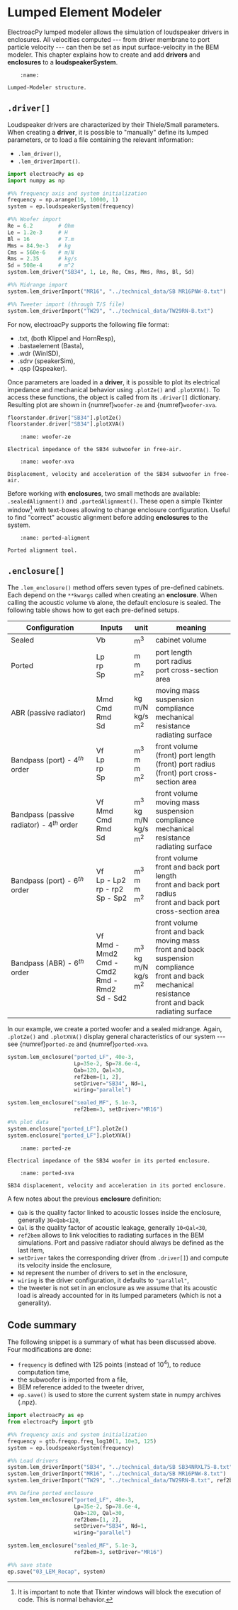 # Lumped Element Modeler
ElectroacPy lumped modeler allows the simulation of loudspeaker drivers in enclosures. All velocities computed --- from driver membrane to port particle velocity --- can then be set as input surface-velocity in the BEM modeler. This chapter explains how to create and add **drivers** and **enclosures** to a **loudspeakerSystem**.


```{figure} ./drawings/LEM.svg
    :name:

Lumped-Modeler structure.
```


## `.driver[]`
Loudspeaker drivers are characterized by their Thiele/Small parameters. When creating a **driver**, it is possible to "manually" define its lumped parameters, or to load a file containing the relevant information:

- `.lem_driver()`,
- `.lem_driverImport()`.

```python
import electroacPy as ep
import numpy as np

#%% frequency axis and system initialization
frequency = np.arange(10, 10000, 1)
system = ep.loudspeakerSystem(frequency)

#%% Woofer import
Re = 6.2        # Ohm
Le = 1.2e-3     # H
Bl = 16         # T.m
Mms = 84.9e-3   # kg
Cms = 560e-6    # m/N
Rms = 2.35      # kg/s
Sd = 508e-4     # m^2
system.lem_driver("SB34", 1, Le, Re, Cms, Mms, Rms, Bl, Sd)

#%% Midrange import
system.lem_driverImport("MR16", "../technical_data/SB MR16PNW-8.txt")

#%% Tweeter import (through T/S file)
system.lem_driverImport("TW29", "../technical_data/TW29RN-B.txt")
```

For now, electroacPy supports the following file format:

- .txt, (both Klippel and HornResp),
- .bastaelement (Basta),
- .wdr (WinISD),
- .sdrv (speakerSim),
- .qsp (Qspeaker).

Once parameters are loaded in a **driver**, it is possible to plot its electrical impedance and mechanical behavior using `.plotZe()` and `.plotXVA()`. To access these functions, the object is called from its `.driver[]` dictionary. Resulting plot are shown in {numref}`woofer-ze` and {numref}`woofer-xva`.

```python
floorstander.driver["SB34"].plotZe()
floorstander.driver["SB34"].plotXVA()
```

```{figure} ./lumped_images/woofer_ze_b.svg
    :name: woofer-ze

Electrical impedance of the SB34 subwoofer in free-air.
```

```{figure} ./lumped_images/woofer_xva_b.svg
    :name: woofer-xva

Displacement, velocity and acceleration of the SB34 subwoofer in free-air.
```


Before working with **enclosures**, two small methods are available: `.sealedAlignment()` and `.portedAlignment()`. These open a simple Tkinter window[^tkinter_shenanigans] with text-boxes allowing to change enclosure configuration. Useful to find "correct" acoustic alignment before adding **enclosures** to the system.

[^tkinter_shenanigans]: It is important to note that Tkinter windows will block the execution of code. This is normal behavior.

```{figure} ./lumped_images/ported_alignment_tool_b.png
    :name: ported-aligment

Ported alignment tool.
```


## `.enclosure[]`
The `.lem_enclosure()` method offers seven types of pre-defined cabinets. Each depend on the `**kwargs` called when creating an **enclosure**. When calling the acoustic volume `Vb` alone, the default enclosure is sealed. The following table shows how to get each pre-defined setups.

| Configuration | Inputs | unit | meaning |
|---|---|---|---|
| Sealed | Vb | m$^3$ | cabinet volume |
| Ported | Lp<br>rp<br>Sp | m<br>m<br>m$^2$ | port length<br>port radius<br>port cross-section area |
| ABR (passive radiator) | Mmd<br>Cmd<br>Rmd<br>Sd | kg<br>m/N<br>kg/s<br>m$^2$ | moving mass<br>suspension compliance<br>mechanical resistance<br>radiating surface |
| Bandpass (port) - 4$^{th}$ order | Vf<br>Lp<br>rp<br>Sp | m$^3$<br>m<br>m<br>m$^2$ | front volume<br>(front) port length<br>(front) port radius<br>(front) port cross-section area |
| Bandpass (passive radiator) - 4$^{th}$ order | Vf<br>Mmd<br>Cmd<br>Rmd<br>Sd | m$^3$<br>kg<br>m/N<br>kg/s<br>m$^2$ | front volume<br>moving mass<br>suspension compliance<br>mechanical resistance<br>radiating surface |
| Bandpass (port) - 6$^{th}$ order | Vf<br>Lp - Lp2<br>rp - rp2<br>Sp - Sp2 | m$^3$<br>m<br>m<br>m$^2$ | front volume<br>front and back port length<br>front and back port radius<br>front and back port cross-section area |
| Bandpass (ABR) - 6$^{th}$ order | Vf<br>Mmd - Mmd2<br>Cmd - Cmd2<br>Rmd - Rmd2<br>Sd - Sd2 | m$^3$<br>kg<br>m/N<br>kg/s<br>m$^2$ | front volume<br>front and back moving mass<br>front and back suspension compliance<br>front and back mechanical resistance<br>front and back radiating surface |

In our example, we create a ported woofer and a sealed midrange. Again, `.plotZe()` and `.plotXVA()` display general characteristics of our system --- see {numref}`ported-ze` and {numref}`ported-xva`.

```python
system.lem_enclosure("ported_LF", 40e-3, 
                     Lp=35e-2, Sp=78.6e-4, 
                     Qab=120, Qal=30,
                     ref2bem=[1, 2], 
                     setDriver="SB34", Nd=1,
                     wiring="parallel")

system.lem_enclosure("sealed_MF", 5.1e-3,
                     ref2bem=3, setDriver="MR16")

#%% plot data
system.enclosure["ported_LF"].plotZe()
system.enclosure["ported_LF"].plotXVA()
```


```{figure} ./lumped_images/ported_ze_b.svg
    :name: ported-ze

Electrical impedance of the SB34 woofer in its ported enclosure.
```

```{figure} ./lumped_images/ported_xva_b.svg
    :name: ported-xva

SB34 displacement, velocity and acceleration in its ported enclosure.
```


A few notes about the previous **enclosure** definition:

- `Qab` is the quality factor linked to acoustic losses inside the enclosure, generally `30<Qab<120`,
- `Qal` is the quality factor of acoustic leakage, generally `10<Qal<30`,
- `ref2bem` allows to link velocities to radiating surfaces in the BEM simulations. Port and passive radiator should always be defined as the last item,
- `setDriver` takes the corresponding driver (from `.driver[]`) and compute its velocity inside the enclosure,
- `Nd` represent the number of drivers to set in the enclosure, 
- `wiring` is the driver configuration, it defaults to `"parallel"`,
- the tweeter is not set in an enclosure as we assume that its acoustic load is already accounted for in its lumped parameters (which is not a generality).

## Code summary
The following snippet is a summary of what has been discussed above. Four modifications are done:

- `frequency` is defined with 125 points (instead of $10^4$), to reduce computation time,
- the subwoofer is imported from a file, 
- BEM reference added to the tweeter driver,
- `ep.save()` is used to store the current system state in numpy archives (.npz).

```python
import electroacPy as ep
from electroacPy import gtb

#%% frequency axis and system initialization
frequency = gtb.freqop.freq_log10(1, 10e3, 125)
system = ep.loudspeakerSystem(frequency)

#%% Load drivers
system.lem_driverImport("SB34", "../technical_data/SB SB34NRXL75-8.txt")
system.lem_driverImport("MR16", "../technical_data/SB MR16PNW-8.txt")
system.lem_driverImport("TW29", "../technical_data/TW29RN-B.txt", ref2bem=4)

#%% Define ported enclosure
system.lem_enclosure("ported_LF", 40e-3, 
                     Lp=35e-2, Sp=78.6e-4, 
                     Qab=120, Qal=30,
                     ref2bem=[1, 2], 
                     setDriver="SB34", Nd=1,
                     wiring="parallel")

system.lem_enclosure("sealed_MF", 5.1e-3,
                     ref2bem=3, setDriver="MR16")

#%% save state
ep.save("03_LEM_Recap", system)
```




